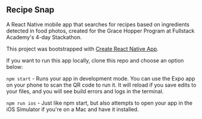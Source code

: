## Recipe Snap
A React Native mobile app that searches for recipes based on ingredients detected in food photos, created for the Grace Hopper Program at Fullstack Academy's 4-day Stackathon.

This project was bootstrapped with [Create React Native App](https://github.com/react-community/create-react-native-app).

If you want to run this app locally, clone this repo and choose an option below:

`npm start` - Runs your app in development mode. You can use the Expo app on your phone to scan the QR code to run it. It will reload if you save edits to your files, and you will see build errors and logs in the terminal.

`npm run ios` - Just like npm start, but also attempts to open your app in the iOS Simulator if you're on a Mac and have it installed.
